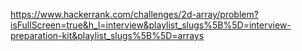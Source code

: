 https://www.hackerrank.com/challenges/2d-array/problem?isFullScreen=true&h_l=interview&playlist_slugs%5B%5D=interview-preparation-kit&playlist_slugs%5B%5D=arrays
